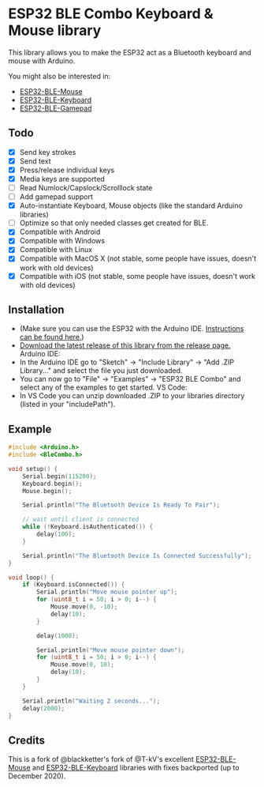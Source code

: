# ESP32 BLE Combo Keyboard & Mouse library

This library allows you to make the ESP32 act as a Bluetooth keyboard and mouse with Arduino.

You might also be interested in:

- [ESP32-BLE-Mouse](https://github.com/T-vK/ESP32-BLE-Mouse)
- [ESP32-BLE-Keyboard](https://github.com/T-vK/ESP32-BLE-Keyboard)
- [ESP32-BLE-Gamepad](https://github.com/lemmingDev/ESP32-BLE-Gamepad)
## Todo

 - [x] Send key strokes
 - [x] Send text
 - [x] Press/release individual keys
 - [x] Media keys are supported
 - [ ] Read Numlock/Capslock/Scrolllock state
 - [ ] Add gamepad support
 - [x] Auto-instantiate Keyboard, Mouse objects (like the standard Arduino libraries)
 - [ ] Optimize so that only needed classes get created for BLE.
 - [x] Compatible with Android
 - [x] Compatible with Windows
 - [x] Compatible with Linux
 - [x] Compatible with MacOS X (not stable, some people have issues, doesn't work with old devices)
 - [x] Compatible with iOS (not stable, some people have issues, doesn't work with old devices)

## Installation
- (Make sure you can use the ESP32 with the Arduino IDE. [Instructions can be found here.](https://github.com/espressif/arduino-esp32#installation-instructions))
- [Download the latest release of this library from the release page.](https://github.com/ServAlex/ESP32-BLE-Combo/releases)
Arduino IDE:
- In the Arduino IDE go to "Sketch" -> "Include Library" -> "Add .ZIP Library..." and select the file you just downloaded.
- You can now go to "File" -> "Examples" -> "ESP32 BLE Combo" and select any of the examples to get started.
VS Code:
- In VS Code you can unzip downloaded .ZIP to your libraries directory (listed in your "includePath").

## Example

```c++
#include <Arduino.h>
#include <BleCombo.h>

void setup() {
    Serial.begin(115200);
    Keyboard.begin();
    Mouse.begin();

    Serial.println("The Bluetooth Device Is Ready To Pair");

    // wait until client is connected
    while (!Keyboard.isAuthenticated()) {
        delay(100);
    }

    Serial.println("The Bluetooth Device Is Connected Successfully");
}

void loop() {
    if (Keyboard.isConnected()) {
        Serial.println("Move mouse pointer up");
        for (uint8_t i = 50; i > 0; i--) {
            Mouse.move(0, -10);
            delay(10);
        }

        delay(1000);

        Serial.println("Move mouse pointer down");
        for (uint8_t i = 50; i > 0; i--) {
            Mouse.move(0, 10);
            delay(10);
        }
    }

    Serial.println("Waiting 2 seconds...");
    delay(2000);
}

```
## Credits
This is a fork of @blackketter's fork of @T-kV's excellent [ESP32-BLE-Mouse](https://github.com/T-vK/ESP32-BLE-Mouse)
and [ESP32-BLE-Keyboard](https://github.com/T-vK/ESP32-BLE-Keyboard) libraries with fixes backported (up to December 2020).
